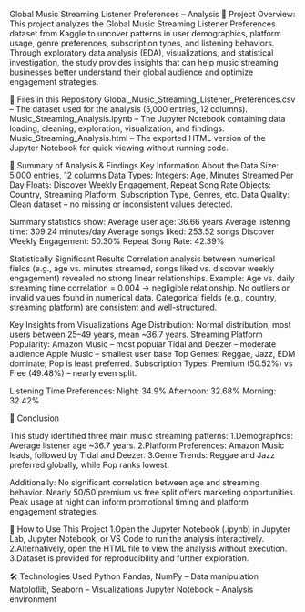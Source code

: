 
Global Music Streaming Listener Preferences – Analysis
📄 Project Overview:
This project analyzes the Global Music Streaming Listener Preferences dataset from Kaggle to uncover patterns in user demographics, platform usage, genre preferences, subscription types, and listening behaviors.
Through exploratory data analysis (EDA), visualizations, and statistical investigation, the study provides insights that can help music streaming businesses better understand their global audience and optimize engagement strategies.

📂 Files in this Repository
Global_Music_Streaming_Listener_Preferences.csv – The dataset used for the analysis (5,000 entries, 12 columns).
Music_Streaming_Analysis.ipynb – The Jupyter Notebook containing data loading, cleaning, exploration, visualization, and findings.
Music_Streaming_Analysis.html – The exported HTML version of the Jupyter Notebook for quick viewing without running code.

🧠 Summary of Analysis & Findings
Key Information About the Data
Size: 5,000 entries, 12 columns
Data Types:
Integers: Age, Minutes Streamed Per Day
Floats: Discover Weekly Engagement, Repeat Song Rate
Objects: Country, Streaming Platform, Subscription Type, Genres, etc.
Data Quality: Clean dataset – no missing or inconsistent values detected.

Summary statistics show:
Average user age: 36.66 years
Average listening time: 309.24 minutes/day
Average songs liked: 253.52 songs
Discover Weekly Engagement: 50.30%
Repeat Song Rate: 42.39%

Statistically Significant Results
Correlation analysis between numerical fields (e.g., age vs. minutes streamed, songs liked vs. discover weekly engagement) revealed no strong linear relationships.
Example: Age vs. daily streaming time correlation = 0.004 → negligible relationship.
No outliers or invalid values found in numerical data.
Categorical fields (e.g., country, streaming platform) are consistent and well-structured.

Key Insights from Visualizations
Age Distribution: Normal distribution, most users between 25–49 years, mean ~36.7 years.
Streaming Platform Popularity:
Amazon Music – most popular
Tidal and Deezer – moderate audience
Apple Music – smallest user base
Top Genres: Reggae, Jazz, EDM dominate; Pop is least preferred.
Subscription Types: Premium (50.52%) vs Free (49.48%) – nearly even split.

Listening Time Preferences:
Night: 34.9%
Afternoon: 32.68%
Morning: 32.42%

🎯 Conclusion

This study identified three main music streaming patterns:
1.Demographics: Average listener age ~36.7 years.
2.Platform Preferences: Amazon Music leads, followed by Tidal and Deezer.
3.Genre Trends: Reggae and Jazz preferred globally, while Pop ranks lowest.

Additionally:
No significant correlation between age and streaming behavior.
Nearly 50/50 premium vs free split offers marketing opportunities.
Peak usage at night can inform promotional timing and platform engagement strategies.

🚀 How to Use This Project
1.Open the Jupyter Notebook (.ipynb) in Jupyter Lab, Jupyter Notebook, or VS Code to run the analysis interactively.
2.Alternatively, open the HTML file to view the analysis without execution.
3.Dataset is provided for reproducibility and further exploration.

🛠️ Technologies Used
Python
Pandas, NumPy – Data manipulation
Matplotlib, Seaborn – Visualizations
Jupyter Notebook – Analysis environment
